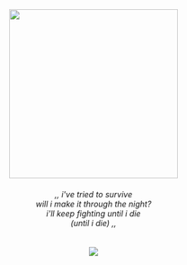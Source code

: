 
<p align="center">
<br><br>
  <img width="300" src="https://i.pinimg.com/originals/7c/d8/ed/7cd8edfeec9f2190353920f9779acf0f.gif">
</p>
<h6 align="center">
<em> ,, i've tried to survive <br>
will i make it through the night? <br>
i'll keep fighting until i die <br>
(until i die) ,, <br>
ㅤ
  
 ![](https://komarev.com/ghpvc/?username=lolicore-enigma&label=HI)
